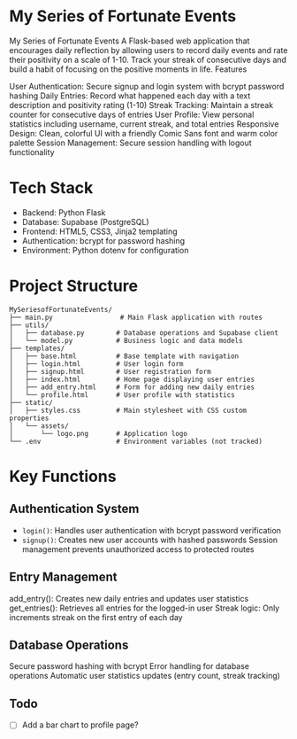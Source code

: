 # My Series of Fortunate Events
My Series of Fortunate Events
A Flask-based web application that encourages daily reflection by allowing users to record daily events and rate their positivity on a scale of 1-10. Track your streak of consecutive days and build a habit of focusing on the positive moments in life.
Features

User Authentication: Secure signup and login system with bcrypt password hashing
Daily Entries: Record what happened each day with a text description and positivity rating (1-10)
Streak Tracking: Maintain a streak counter for consecutive days of entries
User Profile: View personal statistics including username, current streak, and total entries
Responsive Design: Clean, colorful UI with a friendly Comic Sans font and warm color palette
Session Management: Secure session handling with logout functionality

# Tech Stack

- Backend: Python Flask
- Database: Supabase (PostgreSQL)
- Frontend: HTML5, CSS3, Jinja2 templating
- Authentication: bcrypt for password hashing
- Environment: Python dotenv for configuration


# Project Structure
```
MySeriesofFortunateEvents/
├── main.py                 # Main Flask application with routes
├── utils/
│   ├── database.py        # Database operations and Supabase client
│   └── model.py           # Business logic and data models
├── templates/
│   ├── base.html          # Base template with navigation
│   ├── login.html         # User login form
│   ├── signup.html        # User registration form
│   ├── index.html         # Home page displaying user entries
│   ├── add_entry.html     # Form for adding new daily entries
│   └── profile.html       # User profile with statistics
├── static/
│   ├── styles.css         # Main stylesheet with CSS custom properties
│   └── assets/
│       └── logo.png       # Application logo
└── .env                   # Environment variables (not tracked)
```

# Key Functions
## Authentication System

- `login()`: Handles user authentication with bcrypt password verification
- `signup()`: Creates new user accounts with hashed passwords
Session management prevents unauthorized access to protected routes

## Entry Management

add_entry(): Creates new daily entries and updates user statistics
get_entries(): Retrieves all entries for the logged-in user
Streak logic: Only increments streak on the first entry of each day

## Database Operations

Secure password hashing with bcrypt
Error handling for database operations
Automatic user statistics updates (entry count, streak tracking)

## Todo
- [ ] Add a bar chart to profile page?